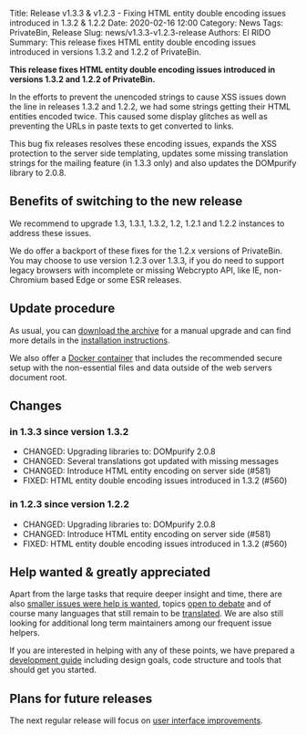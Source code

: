 Title: Release v1.3.3 & v1.2.3 - Fixing HTML entity double encoding issues introduced in 1.3.2 & 1.2.2
Date: 2020-02-16 12:00
Category: News
Tags: PrivateBin, Release
Slug: news/v1.3.3-v1.2.3-release
Authors: El RIDO
Summary: This release fixes HTML entity double encoding issues introduced in versions 1.3.2 and 1.2.2 of PrivateBin.

**This release fixes HTML entity double encoding issues introduced in versions 1.3.2 and 1.2.2 of PrivateBin.**

In the efforts to prevent the unencoded strings to cause XSS issues down the line in releases 1.3.2 and 1.2.2, we had some strings getting their HTML entities encoded twice. This caused some display glitches as well as preventing the URLs in paste texts to get converted to links.

This bug fix releases resolves these encoding issues, expands the XSS protection to the server side templating, updates some missing translation strings for the mailing feature (in 1.3.3 only) and also updates the DOMpurify library to 2.0.8.

## Benefits of switching to the new release

We recommend to upgrade 1.3, 1.3.1, 1.3.2, 1.2, 1.2.1 and 1.2.2 instances to address these issues.

We do offer a backport of these fixes for the 1.2.x versions of PrivateBin. You may choose to use version 1.2.3 over 1.3.3, if you do need to support legacy browsers with incomplete or missing Webcrypto API, like IE, non-Chromium based Edge or some ESR releases.

## Update procedure

As usual, you can [download the archive](https://github.com/PrivateBin/PrivateBin/releases/latest) for a manual upgrade and can find more details in the [installation instructions](https://github.com/PrivateBin/PrivateBin/blob/master/doc/Installation.md#installation).

We also offer a [Docker container](https://hub.docker.com/r/privatebin/nginx-fpm-alpine/) that includes the recommended secure setup with the non-essential files and data outside of the web servers document root.

## Changes

### in 1.3.3 since version 1.3.2

* CHANGED: Upgrading libraries to: DOMpurify 2.0.8
* CHANGED: Several translations got updated with missing messages
* CHANGED: Introduce HTML entity encoding on server side (#581)
* FIXED: HTML entity double encoding issues introduced in 1.3.2 (#560)

### in 1.2.3 since version 1.2.2

* CHANGED: Upgrading libraries to: DOMpurify 2.0.8
* CHANGED: Introduce HTML entity encoding on server side (#581)
* FIXED: HTML entity double encoding issues introduced in 1.3.2 (#560)

## Help wanted & greatly appreciated

Apart from the large tasks that require deeper insight and time, there are also [smaller issues were help is wanted](https://github.com/PrivateBin/PrivateBin/issues?q=is%3Aopen+is%3Aissue+label%3A%22help+wanted%22), topics [open to debate](https://github.com/PrivateBin/PrivateBin/issues?utf8=%E2%9C%93&q=is%3Aopen+is%3Aissue+label%3A%22discuss+me%22+) and of course many languages that still remain to be [translated](https://github.com/PrivateBin/PrivateBin/wiki/Translation). We are also still looking for additional long term maintainers among our frequent issue helpers.

If you are interested in helping with any of these points, we have prepared a [development guide](https://github.com/PrivateBin/PrivateBin/wiki/Development) including design goals, code structure and tools that should get you started.

## Plans for future releases

The next regular release will focus on [user interface improvements](https://github.com/PrivateBin/PrivateBin/milestone/6).

